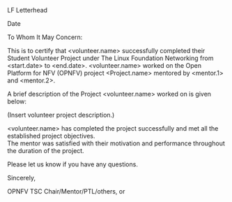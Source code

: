 LF Letterhead

Date 
 
To Whom It May Concern: 
 
This is to certify that <volunteer.name> successfully completed their Student Volunteer Project under The Linux Foundation Networking from <start.date> to <end.date>. <volunteer.name> worked on the Open Platform for NFV (OPNFV) project <Project.name> mentored by <mentor.1> and <mentor.2>. 
 
A brief description of the Project <volunteer.name> worked on is given below: 

(Insert volunteer project description.)

<volunteer.name> has completed the project successfully and met all the established project objectives.  
The mentor was satisfied with their motivation and performance throughout the duration of the project. 
 
Please let us know if you have any questions. 
 
Sincerely, 
 
 
OPNFV TSC Chair/Mentor/PTL/others, or

 
